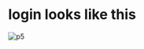 # login looks like this


![p5](https://user-images.githubusercontent.com/91344066/210618122-0ba1fa3e-aafe-46dd-843e-1e040701dccf.JPG)
